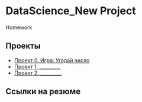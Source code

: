 # DataScience_New Project

Homework

## Проекты

* [Проект 0. Игра: Угадай число](C:\Users\admin2\Documents\Python\DataScience_New\Game_v2.py)
* [Проект 1. _________]()
* [Проект 2. _________]()

## Ссылки на резюме
